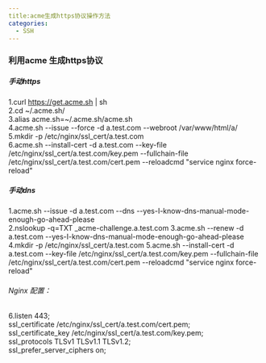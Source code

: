 ```yaml
---
title:acme生成https协议操作方法
categories:
  - SSH
---
```

### 利用acme 生成https协议

##### 手动https
1.curl  https://get.acme.sh | sh  
2.cd ~/.acme.sh/  
3.alias acme.sh=~/.acme.sh/acme.sh  
4.acme.sh --issue --force  -d a.test.com --webroot /var/www/html/a/  
5.mkdir -p /etc/nginx/ssl_cert/a.test.com  
6.acme.sh --install-cert -d a.test.com --key-file /etc/nginx/ssl_cert/a.test.com/key.pem --fullchain-file /etc/nginx/ssl_cert/a.test.com/cert.pem --reloadcmd     "service nginx force-reload"

##### 手动dns
1.acme.sh --issue -d a.test.com --dns --yes-I-know-dns-manual-mode-enough-go-ahead-please  
2.nslookup -q=TXT _acme-challenge.a.test.com 
3.acme.sh --renew -d a.test.com --yes-I-know-dns-manual-mode-enough-go-ahead-please  
4.mkdir -p /etc/nginx/ssl_cert/a.test.com 
5.acme.sh --install-cert -d a.test.com --key-file /etc/nginx/ssl_cert/a.test.com/key.pem --fullchain-file /etc/nginx/ssl_cert/a.test.com/cert.pem --reloadcmd     "service nginx force-reload"  
###### Nginx 配置：
6.listen 443;  
  ssl_certificate /etc/nginx/ssl_cert/a.test.com/cert.pem;  
  ssl_certificate_key /etc/nginx/ssl_cert/a.test.com/key.pem;  
  ssl_protocols TLSv1 TLSv1.1 TLSv1.2;  
  ssl_prefer_server_ciphers on;  